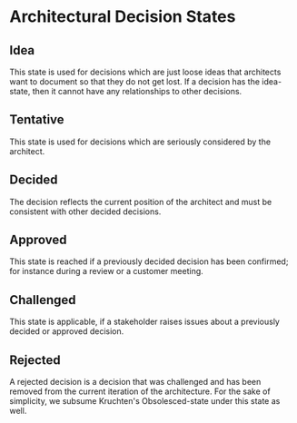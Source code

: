 # Architectural Decision States

## Idea

This state is used for decisions which are just loose ideas that architects want to document so that they do not get lost. If a decision has the idea-state, then it cannot have any relationships to other decisions.

## Tentative

This state is used for decisions which are seriously considered by the architect.

## Decided

The decision reflects the current position of the architect and must be consistent with other decided decisions.

## Approved

This state is reached if a previously decided decision has been confirmed; for instance during a review or a customer meeting.

## Challenged

This state is applicable, if a stakeholder raises issues about a previously decided or approved decision.

## Rejected

A rejected decision is a decision that was challenged and has been removed from the current iteration of the architecture. For the sake of simplicity, we subsume Kruchten's Obsolesced-state under this state as well.
